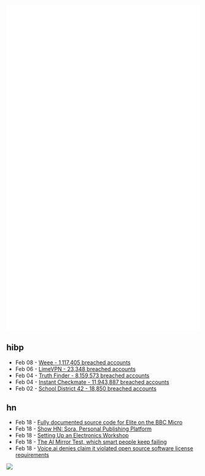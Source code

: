 ![Metrics](https://raw.githubusercontent.com/phixion/phixion/master/metrics.svg)

## hibp

<!--
for https://github.com/phixion/phixion/blob/main/.github/workflows/feeds.yml
-->
<!--START_SECTION:haveibeenpwnd-->
- Feb 08 - [Weee - 1,117,405 breached accounts](https://haveibeenpwned.com/PwnedWebsites#Weee)
- Feb 06 - [LimeVPN - 23,348 breached accounts](https://haveibeenpwned.com/PwnedWebsites#LimeVPN)
- Feb 04 - [Truth Finder - 8,159,573 breached accounts](https://haveibeenpwned.com/PwnedWebsites#TruthFinder)
- Feb 04 - [Instant Checkmate - 11,943,887 breached accounts](https://haveibeenpwned.com/PwnedWebsites#InstantCheckmate)
- Feb 02 - [School District 42 - 18,850 breached accounts](https://haveibeenpwned.com/PwnedWebsites#SchoolDistrict42)
<!--END_SECTION:haveibeenpwnd-->

## hn

<!--
for https://github.com/phixion/phixion/blob/main/.github/workflows/feeds.yml
-->
<!--START_SECTION:hn-->
- Feb 18 - [Fully documented source code for Elite on the BBC Micro](https://www.bbcelite.com/)
- Feb 18 - [Show HN: Sora, Personal Publishing Platform](https://sora.city/)
- Feb 18 - [Setting Up an Electronics Workshop](https://lcamtuf.substack.com/p/setting-up-an-electronics-workshop)
- Feb 18 - [The AI Mirror Test, which smart people keep failing](https://www.theverge.com/23604075/ai-chatbots-bing-chatgpt-intelligent-sentient-mirror-test)
- Feb 18 - [Voice.ai denies claim it violated open source software license requirements](https://www.theregister.com/2023/02/08/voiceai_open_source/)
<!--END_SECTION:hn-->

<!--
for https://yhype.me
-->
![](https://hit.yhype.me/github/profile?user_id=13013670)
